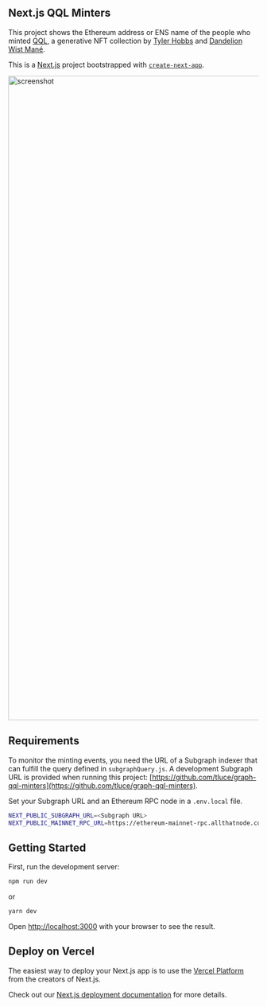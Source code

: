 ## Next.js QQL Minters

This project shows the Ethereum address or ENS name of the people who minted [QQL](https://archipelago.art/collections/qql), a generative NFT collection by [Tyler Hobbs](https://twitter.com/tylerxhobbs) and [Dandelion Wist Mané](https://twitter.com/dandelion_wist).

This is a [Next.js](https://nextjs.org/) project bootstrapped with [`create-next-app`](https://github.com/vercel/next.js/tree/canary/packages/create-next-app).

<img width="1295" alt="screenshot" src="https://user-images.githubusercontent.com/34001240/194543322-287d4273-f6b5-47bc-bf4e-5270bca93790.png">


## Requirements

To monitor the minting events, you need the URL of a Subgraph indexer that can fulfill the query defined in `subgraphQuery.js`.
A development Subgraph URL is provided when running this project: [https://github.com/tluce/graph-qql-minters](https://github.com/tluce/graph-qql-minters).

Set your Subgraph URL and an Ethereum RPC node in a `.env.local` file.
```sh
NEXT_PUBLIC_SUBGRAPH_URL=<Subgraph URL>
NEXT_PUBLIC_MAINNET_RPC_URL=https://ethereum-mainnet-rpc.allthatnode.com
```

## Getting Started

First, run the development server:

```sh
npm run dev
```
or
```sh
yarn dev
```

Open [http://localhost:3000](http://localhost:3000) with your browser to see the result.

## Deploy on Vercel

The easiest way to deploy your Next.js app is to use the [Vercel Platform](https://vercel.com/new?utm_medium=default-template&filter=next.js&utm_source=create-next-app&utm_campaign=create-next-app-readme) from the creators of Next.js.

Check out our [Next.js deployment documentation](https://nextjs.org/docs/deployment) for more details.

